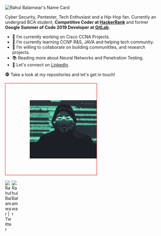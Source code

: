 
<!-- Name Card -->
![Rahul Balamwar's Name Card](https://cardivo.vercel.app/api?name=Rahul%20Balamwar&description=Cyber%20Security%20Enthusiast,%20Part%20time%20Trader&image=https://avatars.githubusercontent.com/u/57124734?v=4&backgroundColor=%23313f43&linkedin=whorahul&github=whorahul&twitter=whorahhul&instagram=asap.rahul&pattern=polkadots&colorPattern=%23EFF4F6&opacity=0.05&iconColor=%23fff&fontColor=%23eff4f6)

Cyber Security, Pentester, Tech Enthusiast and a Hip-Hop fan. Currently an undergrad BCA student, **Competitive Coder at [HackerRank](https://hackerrank.com)** and former **Google Summer of Code 2019 Developer at [GitLab](https://gitlab.com)**.

- 🔭 I’m currently working on Cisco CCNA Projects.
- 🌱 I’m currently learning CCNP R&S, JAVA and helping tech community.
- 👯 I’m willing to collaborate on building communitites, and research projects.
- 📚 Reading more about Neural Networks and Penetration Testing.
- 🎉 Let's connect on [LinkedIn](https://linkedin.com/in/whorahul).

🕵 Take a look at my repositories and let's get in touch!

<div style='height: 300px; width: 300px;border:1px solid #ff0000;display:table-cell;vertical-align: middle'>
<img src= 'https://raw.githubusercontent.com/whorahul/whorahul/main/rahul-anonymous.gif' style='float:right;'/>
</div>

<br>
<a href="https://twitter.com/whorahhul">
  <img align="left" alt="Rahul Balamwar | Twitter" width="22px" src="https://cdn.jsdelivr.net/npm/simple-icons@v3/icons/twitter.svg" />
</a>
<a href="https://www.linkedin.com/in/whorahul/">
  <img align="left" alt="Rahul Balamwar" width="22px" src="https://cdn.jsdelivr.net/npm/simple-icons@v3/icons/linkedin.svg" />
</a>
